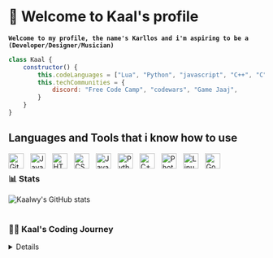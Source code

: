# 🍵 Welcome to Kaal's profile
**`Welcome to my profile, the name's Karllos and i'm aspiring to be a (Developer/Designer/Musician)`**
```js
class Kaal {
    constructor() {
        this.codeLanguages = ["Lua", "Python", "javascript", "C++", "C", "C#", "Java"]
        this.techCommunities = {
            discord: "Free Code Camp", "codewars", "Game Jaaj",
        }
    }
}
```

## Languages and Tools that i know how to use
<img align="left" alt="Git" width="30px" style="padding-right:10px;" src="https://cdn.jsdelivr.net/gh/devicons/devicon/icons/git/git-original.svg" />
<img align="left" alt="Java" width="30px" style="padding-right:10px;" src="https://cdn.jsdelivr.net/gh/devicons/devicon/icons/java/java-original.svg"/>
<img align="left" alt="HTML" width="30px" style="padding-right:10px;" src="https://cdn.jsdelivr.net/gh/devicons/devicon/icons/html5/html5-plain.svg" />
<img align="left" alt="CSS" width="30px" style="padding-right:10px;" src="https://cdn.jsdelivr.net/gh/devicons/devicon/icons/css3/css3-plain.svg" />
<img align="left" alt="JavaScript" width="30px" style="padding-right:10px;" src="https://cdn.jsdelivr.net/gh/devicons/devicon/icons/javascript/javascript-plain.svg" />
<img align="left" alt="Python" width="30px" style="padding-right:10px;" src="https://cdn.jsdelivr.net/gh/devicons/devicon/icons/python/python-plain.svg" />
<img align="left" alt="C++" width="30px" style="padding-right:10px;" src="https://cdn.jsdelivr.net/gh/devicons/devicon/icons/cplusplus/cplusplus-line.svg" />
<img align="left" alt="Photoshop" width="30px" style="padding-right:10px;" src="https://cdn.jsdelivr.net/gh/devicons/devicon/icons/photoshop/photoshop-plain.svg" />          
<img align="left" alt="Linux" width="30px" style="padding-right:10px;" src="https://cdn.jsdelivr.net/gh/devicons/devicon/icons/linux/linux-original.svg" />
<img align="left" alt="Godot" width="30px" style="padding-right:10px;" src="https://cdn.jsdelivr.net/gh/devicons/devicon/icons/godot/godot-original.svg" />

[<img src=""/>]()

#

### 📊 Stats

![Kaalwy's GitHub stats](https://github-readme-stats.vercel.app/api?username=Kaalwy&show_icons=true&theme=dracula)

#

 <summary><h3>👨‍💻 Kaal's Coding Journey</h3></summary>
<details>
   I started my coding journey at my 16 years old as an entusiastic student. And all the while, teaching myself game development with a dream to build my own game, but i changed direction to a lot of areas such as web development, operational systems and etc. this year in 2024 i will try my best, studying hard enough i hope i can get a cool job.
</details>
